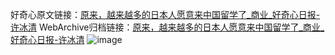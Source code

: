 好奇心原文链接：[原来，越来越多的日本人愿意来中国留学了_商业_好奇心日报-许冰清](https://www.qdaily.com/articles/6996.html)
WebArchive归档链接：[原来，越来越多的日本人愿意来中国留学了_商业_好奇心日报-许冰清](http://web.archive.org/web/20161021181806/http://www.qdaily.com:80/articles/6996.html)
![image](http://ww3.sinaimg.cn/large/007d5XDply1g3wbbeadlbj30u02ddhdt)